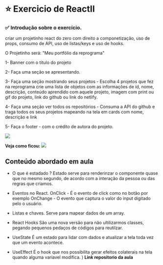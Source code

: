 # ⭐ Exercicio de ReactII 

### ✅ Introdução sobre o exercício.

 criar um projetinho react do zero com direito a componetização, uso de props, consumo de API, uso de listas/keys e uso de hooks.

O Projetinho será: "Meu portfólio da reprograma"

1- Banner com o título do projeto

2- Faça uma seção se apresentando.

3- Faça uma seção mostrando seus projetos - Escolha 4 projetos que fez na reprograma crie uma lista de objetos com as informações de id, nome, descrição, conteúdo aprendido com aquele projeto, imagem com print ou gif do projeto, link do github ou link do netlify.

4- Faça uma seção ver todos os repositórios - Consuma a API do github e traga todos os seus projetos mapeando na tela em cards com nome, descrição e link

5- Faça o footer - com o crédito de autora do projeto.

![](https://whatstube.com.br/wp-content/uploads/2016/10/eu-no-pc.gif)

**Veja como ficou:** ![](https://www.linkedin.com/posts/coelholetticia_mais-um-projeto-em-react-usando-api-do-github-activity-6952655636119588864-t8p2?utm_source=linkedin_share&utm_medium=member_desktop_web)

## Conteúdo abordado em aula 

* O que é estadado ?
Estado serve para renderinzar o componente quase que no mesmo segundo, de acordo com a interação da pessoa ou das regras que criamos.

* Eventos no React.
OnClick - É o evento de click como no botão por exemplo
OnChange - O evento que captura o valor do input digitado pelo o usuário.

* Listas e chaves.
Serve para mapear dados de um array.

* React Hooks
São uma nova versão para não ultilizarmos classes, pegando pequenos pedaços de códigos para reutilzar.

* UseState 
É um estado para lidar com dados e atualizar a tela toda vez que um evento acontece.

* UseEffect 
É o hook que nos possibilita gerar efeitos colaterais na tela quando alguma variavel modifica.
)
**Link repositorio da aula** [](https://github.com/coelholeticia/On17-TodasEmTech-ReactII)




